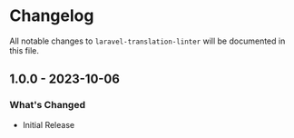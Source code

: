 # Changelog

All notable changes to `laravel-translation-linter` will be documented in this file.

## 1.0.0 - 2023-10-06

### What's Changed

- Initial Release
